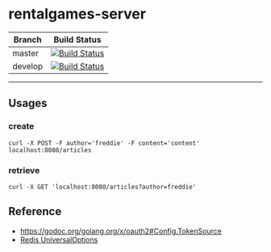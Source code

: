 # rentalgames-server

| Branch | Build Status |
| ------ | ------------ |
| master | [![Build Status](https://travis-ci.com/itslaves/rentalgames-server.svg?branch=master)](https://travis-ci.com/itslaves/rentalgames-server) |
| develop | [![Build Status](https://travis-ci.com/itslaves/rentalgames-server.svg?branch=develop)](https://travis-ci.com/itslaves/rentalgames-server) |

---

## Usages

### create

`curl -X POST -F author='freddie' -F content='content' localhost:8080/articles`

### retrieve

`curl -X GET 'localhost:8080/articles?author=freddie'`

## Reference

- <https://godoc.org/golang.org/x/oauth2#Config.TokenSource>
- [Redis UniversalOptions](https://godoc.org/github.com/go-redis/redis#UniversalOptions)